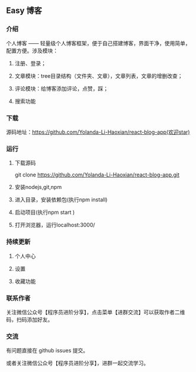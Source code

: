 ## Easy 博客
### 介绍
个人博客 —— 轻量级个人博客框架，便于自己搭建博客，界面干净，使用简单，配置方便。涉及模块：

1. 注册、登录；

2. 文章模块：tree目录结构（文件夹、文章），文章列表，文章的增删改查；

3. 评论模块：给博客添加评论，点赞，踩；

4. 搜索功能

### 下载
   源码地址：https://github.com/Yolanda-Li-Haoxian/react-blog-app(欢迎star)
### 运行
1. 下载源码
    
    git clone https://github.com/Yolanda-Li-Haoxian/react-blog-app.git

2. 安装nodejs,git,npm

3. 进入目录，安装依赖包(执行npm install)

4. 启动项目(执行npm start )

5. 打开浏览器，运行localhost:3000/
### 持续更新
1. 个人中心

2. 设置

3. 收藏功能

### 联系作者
关注微信公众号【程序员进阶分享】，点击菜单【进群交流】可以获取作者二维码，扫码添加好友。
### 交流
有问题直接在 github issues 提交。

或者关注微信公众号【程序员进阶分享】，进群一起交流学习。


